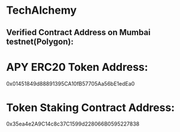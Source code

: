 # TechAlchemy

## Verified Contract Address on Mumbai testnet(Polygon):
# APY ERC20 Token Address: 
0x01451849d88891395CA10fB57705Aa56bE1edEa0

# Token Staking Contract Address:
0x35ea4e2A9C14c8c37C1599d228066B0595227838
